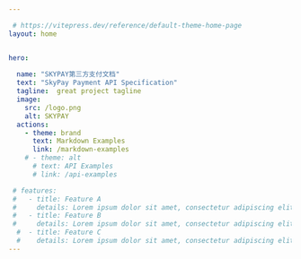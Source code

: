 ```yaml
---

 # https://vitepress.dev/reference/default-theme-home-page
layout: home


hero:
 
  name: "SKYPAY第三方支付文档"
  text: "SkyPay Payment API Specification"
  tagline:  great project tagline
  image:
    src: /logo.png
    alt: SKYPAY
  actions:
    - theme: brand
      text: Markdown Examples
      link: /markdown-examples
    # - theme: alt
      # text: API Examples
      # link: /api-examples

 # features:
 #   - title: Feature A
 #     details: Lorem ipsum dolor sit amet, consectetur adipiscing elit
 #   - title: Feature B
 #     details: Lorem ipsum dolor sit amet, consectetur adipiscing elit
  #  - title: Feature C
  #    details: Lorem ipsum dolor sit amet, consectetur adipiscing elit
---
```


